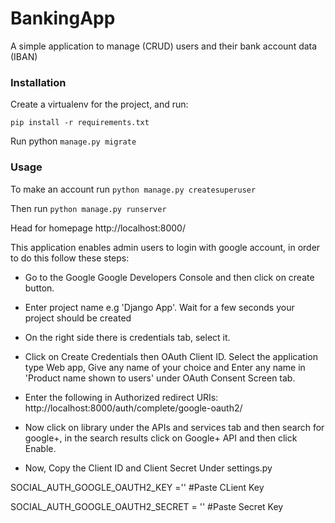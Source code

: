# BankingApp
A simple application to manage (CRUD) users and their bank account data (IBAN)

### Installation

Create a virtualenv for the project, and run:

```pip install -r requirements.txt```

Run python ```manage.py migrate```

### Usage

To make an account run 
```python manage.py createsuperuser```

Then run ```python manage.py runserver```

Head for homepage
http://localhost:8000/

This application enables admin users to login with google account, in order to do this follow these steps:

- Go to the Google Google Developers Console and then click on create button.

- Enter project name e.g 'Django App'. Wait for a few seconds your project should be created

- On the right side there is credentials tab, select it.

- Click on Create Credentials then OAuth Client ID. Select the application type Web app, Give any name of your choice and Enter any name in 'Product name shown to users' under OAuth Consent Screen tab.

- Enter the following in Authorized redirect URIs:
  http://localhost:8000/auth/complete/google-oauth2/
- Now click on library under the APIs and services tab and then search for google+, in the search results click on Google+ API and then click Enable.

- Now, Copy the Client ID and Client Secret Under settings.py

SOCIAL_AUTH_GOOGLE_OAUTH2_KEY =''  #Paste CLient Key

SOCIAL_AUTH_GOOGLE_OAUTH2_SECRET = '' #Paste Secret Key


